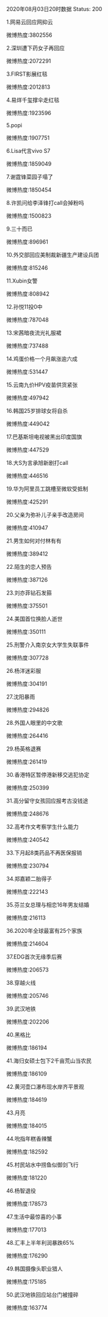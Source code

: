 2020年08月03日20时数据
Status: 200

1.网易云回应网抑云

微博热度:3802556

2.深圳遭下药女子再回应

微博热度:2072291

3.FIRST影展红毯

微博热度:2012813

4.易烊千玺撑伞走红毯

微博热度:1923596

5.popi

微博热度:1907751

6.Lisa代言vivo S7

微博热度:1859049

7.谢霆锋菜园子塌了

微博热度:1850454

8.许凯问给李泽锋打call会掉粉吗

微博热度:1500823

9.三十而已

微博热度:896961

10.外交部回应美制裁新疆生产建设兵团

微博热度:815246

11.Xubin女警

微博热度:808942

12.孙悦11投0中

微博热度:787048

13.宋茜暗夜流光礼服裙

微博热度:737488

14.鸡蛋价格一个月飙涨逾六成

微博热度:531447

15.云南九价HPV疫苗供货紧张

微博热度:497942

16.韩国25岁排球女将自杀

微博热度:449042

17.巴基斯坦电视被黑出印度国旗

微博热度:447529

18.大S为言承旭新剧打call

微博热度:446516

19.华为阿里员工跳槽至微软受抵制

微博热度:425291

20.父亲为弥补儿子亲手改造房间

微博热度:410947

21.男生如何对付林有有

微博热度:389412

22.陌生的恋人预告

微博热度:387126

23.刘亦菲钻石发箍

微博热度:375501

24.美国首位换脸人逝世

微博热度:350111

25.刑警介入南京女大学生失联事件

微博热度:307728

26.杨洋迷彩服

微博热度:304191

27.沈阳暴雨

微博热度:294826

28.外国人眼里的中文歌

微博热度:264416

29.杨英格退赛

微博热度:261419

30.香港特区暂停港新移交逃犯协定

微博热度:250399

31.高分留守女孩回应报考古没钱途

微博热度:248676

32.高考作文考察学生什么能力

微博热度:240542

33.下月起8类药品不再医保报销

微博热度:230794

34.郑嘉颖二胎得子

微博热度:222143

35.芬兰女总理与相恋16年男友结婚

微博热度:216113

36.2020年全球最富有25个家族

微博热度:214604

37.EDG首次无缘季后赛

微博热度:206573

38.穿越火线

微博热度:205746

39.武汉地铁

微博热度:202206

40.黑格比

微博热度:186194

41.海归女硕士包下2千亩荒山当农民

微博热度:186109

42.黄河壶口瀑布现水岸齐平景观

微博热度:184619

43.月亮

微博热度:184015

44.吮指年糕香辣蟹

微博热度:182592

45.村民站水中捞鱼似御剑飞行

微博热度:181220

46.杨智退役

微博热度:178573

47.生活中最惊喜的小事

微博热度:177013

48.汇丰上半年利润暴跌65%

微博热度:176290

49.韩国摄像头职业猎人

微博热度:175185

50.武汉地铁回应站台门被撞碎

微博热度:163774

